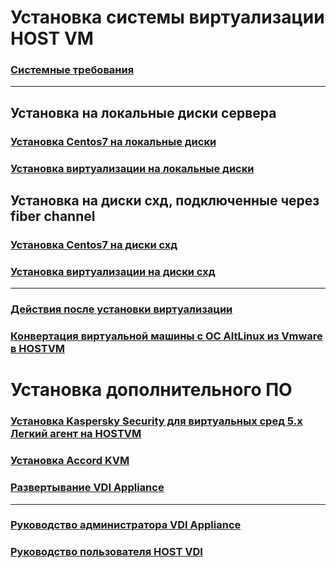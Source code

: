 
# Установка системы виртуализации HOST VM

### [Системные требования](requirements.md)

---

## Установка на локальные диски сервера

### [Установка Centos7 на локальные диски](installation-Centos7-on-local-disks.md)

### [Установка виртуализации на локальные диски](instalation-hostvm-on-local-disks.md)

## Установка на диски схд, подключенные через fiber channel

### [Установка Centos7 на диски схд](installation-Centos7.md)

### [Установка виртуализации на диски схд](instalation-hostvm.md)

---

### [Действия после установки виртуализации](after-install.md)

### [Конвертация виртуальной машины с ОС AltLinux из Vmware в HOSTVM](vmware_convert_altlinux.md)

# Установка дополнительного ПО

### [Установка Kaspersky Security для виртуальных сред 5.х Легкий агент на HOSTVM](installation-KSC.md)

### [Установка Accord KVM](installation-AccordKVM.md)

### [Развертывание VDI Appliance](installation-UDS-appliance.md)

---

### [Руководство администратора VDI Appliance](config-UDS-appliance.md)

### [Руководство пользователя HOST VDI](connect-uds-vdi.md)
